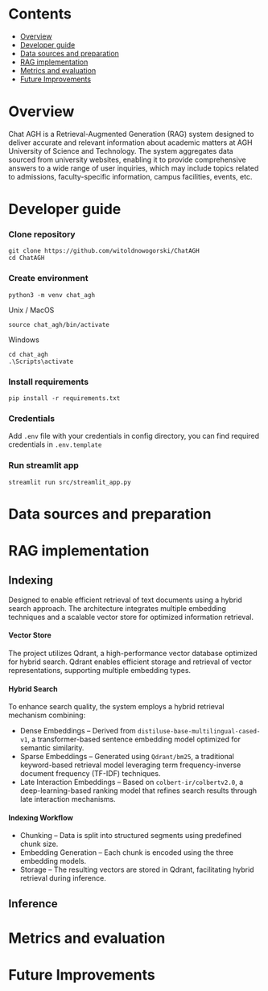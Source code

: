 # Contents
- [Overview](#overview)
- [Developer guide](#developer-guide)
- [Data sources and preparation](#data-sources-and-preparation)
- [RAG implementation](#rag-implementation)
- [Metrics and evaluation](#metrics-and-evaluation)
- [Future Improvements](#future-improvements)

# Overview
Chat AGH is a Retrieval-Augmented Generation (RAG) system designed to deliver accurate and relevant information about academic matters at AGH University of Science and Technology. The system aggregates data sourced from university websites, enabling it to provide comprehensive answers to a wide range of user inquiries, which may include topics related to admissions, faculty-specific information, campus facilities, events, etc.

# Developer guide

### Clone repository
```
git clone https://github.com/witoldnowogorski/ChatAGH
cd ChatAGH
```

### Create environment
```
python3 -m venv chat_agh
```
Unix / MacOS
```
source chat_agh/bin/activate
```
Windows
```
cd chat_agh
.\Scripts\activate
```

### Install requirements
```
pip install -r requirements.txt
```

### Credentials
Add `.env` file with your credentials in config directory, you can find required credentials in `.env.template`

### Run streamlit app
```
streamlit run src/streamlit_app.py
```

# Data sources and preparation

# RAG implementation

## Indexing
Designed to enable efficient retrieval of text documents using a hybrid search approach. The architecture integrates multiple embedding techniques and a scalable vector store for optimized information retrieval.


#### Vector Store

The project utilizes Qdrant, a high-performance vector database optimized for hybrid search. Qdrant enables efficient storage and retrieval of vector representations, supporting multiple embedding types.

#### Hybrid Search

To enhance search quality, the system employs a hybrid retrieval mechanism combining:
- Dense Embeddings – Derived from `distiluse-base-multilingual-cased-v1`, a transformer-based sentence embedding model optimized for semantic similarity.
- Sparse Embeddings – Generated using `Qdrant/bm25`, a traditional keyword-based retrieval model leveraging term frequency-inverse document frequency (TF-IDF) techniques.
- Late Interaction Embeddings – Based on `colbert-ir/colbertv2.0`, a deep-learning-based ranking model that refines search results through late interaction mechanisms.

#### Indexing Workflow
- Chunking – Data is split into structured segments using predefined chunk size.
- Embedding Generation – Each chunk is encoded using the three embedding models.
- Storage – The resulting vectors are stored in Qdrant, facilitating hybrid retrieval during inference.

## Inference

# Metrics and evaluation

# Future Improvements
